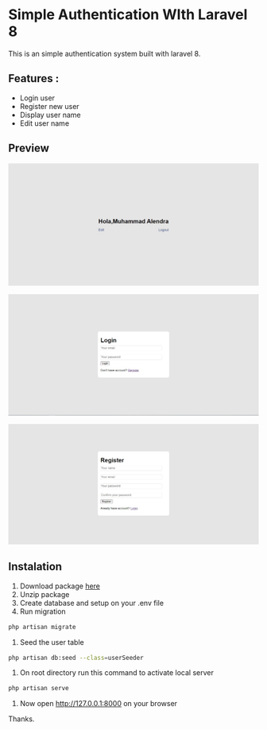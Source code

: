 # Simple Authentication WIth Laravel 8

This is an simple authentication system built with laravel 8.

## Features :
* Login user
* Register new user
* Display user name
* Edit user name

## Preview
![Login Page preview](https://raw.githubusercontent.com/OpsAhmad/LaravelSimpleAuthentication/main/screenshoot/2.jpg)

![Login Page preview](https://raw.githubusercontent.com/OpsAhmad/LaravelSimpleAuthentication/main/screenshoot/1.jpg)

![Login Page preview](https://raw.githubusercontent.com/OpsAhmad/LaravelSimpleAuthentication/main/screenshoot/3.jpg)

## Instalation
1. Download package [here](https://github.com/OpsAhmad/LaravelSimpleAuthentication/archive/main.zip)
1. Unzip package
1. Create database and setup on your .env file
1. Run migration 
```bash
php artisan migrate
```
1. Seed the user table
```bash
php artisan db:seed --class=userSeeder
```
1. On root directory run this command to activate local server
```bash
php artisan serve
```
1. Now open http://127.0.0.1:8000 on your browser


Thanks.


